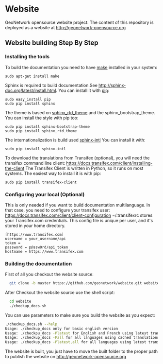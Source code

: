 # Website

GeoNetwork opensource website project. The content of this repository is deployed as a website at http://geonetwork-opensource.org

## Website building Step By Step

### Installing the tools

To build the documentation you need to have [make](https://www.gnu.org/software/make/) installed in your system:

```
sudo apt-get install make
```

Sphinx is required to build documentation.See http://sphinx-doc.org/latest/install.html.
You can install it with [pip](https://pip.pypa.io/en/stable/installing/):
```
sudo easy_install pip
sudo pip install sphinx
```

The theme is based on [sphinx_rtd_theme](https://github.com/snide/sphinx_rtd_theme) and the sphinx_bootstrap_theme.
You can install the style with pip too:
```
sudo pip install sphinx-bootstrap-theme
sudo pip install sphinx_rtd_theme
```

The internationalization is build used [sphinx-intl](http://www.sphinx-doc.org/es/stable/intl.html)
You can install it with:

```
sudo pip install sphinx-intl
```

To download the translations from Transifex (optional), you will need the transifex command line client:
https://docs.transifex.com/client/installing-the-client
The Transifex Client is written in Python, so it runs on most systems. The easiest way to install it is with pip:

```
sudo pip install transifex-client
```

### Configuring your local (Optional)

This is only needed if you want to build documentation multilanguage. In that case, you need to configure your transifex user:
https://docs.transifex.com/client/client-configuration
~/.transifexrc stores your Transifex.com credentials. This config file is unique per user, and it's stored in your home directory.

```
[https://www.transifex.com]
username = your_username/api
token =
password = p@ssw0rd/api_token
hostname = https://www.transifex.com
```
### Building the documentation

First of all you checkout the website source:

```bash
  git clone -b master https://github.com/geonetwork/website.git website
```
After Checkout the website source use the shell script:

```bash
  cd website
  ./checkup_docs.sh
```

You can use parameters to make sure you build the website as you expect:
```bash
./checkup_docs.sh --help
Usage: ./checkup_docs only for basic english version
Usage: ./checkpu_docs -Platest for English and French using latest translations on Transifex
Usage: ./checkup_docs -Pall for all languages using cached translations
Usage: ./checkup_docs -Platest,all for all languages using latest translations on transifex
```

The website is built, you just have to move the built folder to the proper path to publish the website on http://geonetwork-opensource.org
